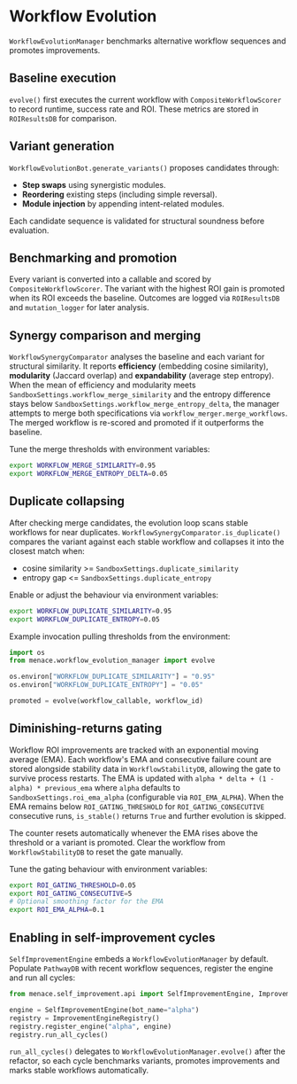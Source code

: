 # Workflow Evolution

`WorkflowEvolutionManager` benchmarks alternative workflow sequences and promotes improvements.

## Baseline execution

`evolve()` first executes the current workflow with `CompositeWorkflowScorer` to record runtime, success rate and ROI. These metrics are stored in `ROIResultsDB` for comparison.

## Variant generation

`WorkflowEvolutionBot.generate_variants()` proposes candidates through:

- **Step swaps** using synergistic modules.
- **Reordering** existing steps (including simple reversal).
- **Module injection** by appending intent-related modules.

Each candidate sequence is validated for structural soundness before evaluation.

## Benchmarking and promotion

Every variant is converted into a callable and scored by `CompositeWorkflowScorer`. The variant with the highest ROI gain is promoted when its ROI exceeds the baseline. Outcomes are logged via `ROIResultsDB` and `mutation_logger` for later analysis.

## Synergy comparison and merging

`WorkflowSynergyComparator` analyses the baseline and each variant for
structural similarity. It reports **efficiency** (embedding cosine
similarity), **modularity** (Jaccard overlap) and **expandability** (average
step entropy). When the mean of efficiency and modularity meets
`SandboxSettings.workflow_merge_similarity` and the entropy difference stays
below `SandboxSettings.workflow_merge_entropy_delta`, the manager attempts to
merge both specifications via `workflow_merger.merge_workflows`. The merged
workflow is re-scored and promoted if it outperforms the baseline.

Tune the merge thresholds with environment variables:

```bash
export WORKFLOW_MERGE_SIMILARITY=0.95
export WORKFLOW_MERGE_ENTROPY_DELTA=0.05
```

## Duplicate collapsing

After checking merge candidates, the evolution loop scans stable workflows for
near duplicates.  `WorkflowSynergyComparator.is_duplicate()` compares the
variant against each stable workflow and collapses it into the closest match
when:

- cosine similarity >= `SandboxSettings.duplicate_similarity`
- entropy gap <= `SandboxSettings.duplicate_entropy`

Enable or adjust the behaviour via environment variables:

```bash
export WORKFLOW_DUPLICATE_SIMILARITY=0.95
export WORKFLOW_DUPLICATE_ENTROPY=0.05
```

Example invocation pulling thresholds from the environment:

```python
import os
from menace.workflow_evolution_manager import evolve

os.environ["WORKFLOW_DUPLICATE_SIMILARITY"] = "0.95"
os.environ["WORKFLOW_DUPLICATE_ENTROPY"] = "0.05"

promoted = evolve(workflow_callable, workflow_id)
```

## Diminishing-returns gating

Workflow ROI improvements are tracked with an exponential moving average (EMA).
Each workflow's EMA and consecutive failure count are stored alongside stability
data in `WorkflowStabilityDB`, allowing the gate to survive process restarts.
The EMA is updated with `alpha * delta + (1 - alpha) * previous_ema` where
`alpha` defaults to ``SandboxSettings.roi_ema_alpha`` (configurable via
`ROI_EMA_ALPHA`). When the EMA remains below `ROI_GATING_THRESHOLD` for
`ROI_GATING_CONSECUTIVE` consecutive runs, `is_stable()` returns `True` and
further evolution is skipped.

The counter resets automatically whenever the EMA rises above the threshold or a
variant is promoted. Clear the workflow from `WorkflowStabilityDB` to reset the
gate manually.

Tune the gating behaviour with environment variables:

```bash
export ROI_GATING_THRESHOLD=0.05
export ROI_GATING_CONSECUTIVE=5
# Optional smoothing factor for the EMA
export ROI_EMA_ALPHA=0.1
```

## Enabling in self-improvement cycles

`SelfImprovementEngine` embeds a `WorkflowEvolutionManager` by default. Populate `PathwayDB` with recent workflow sequences, register the engine and run all cycles:

```python
from menace.self_improvement.api import SelfImprovementEngine, ImprovementEngineRegistry

engine = SelfImprovementEngine(bot_name="alpha")
registry = ImprovementEngineRegistry()
registry.register_engine("alpha", engine)
registry.run_all_cycles()
```

`run_all_cycles()` delegates to `WorkflowEvolutionManager.evolve()` after the
refactor, so each cycle benchmarks variants, promotes improvements and marks
stable workflows automatically.
